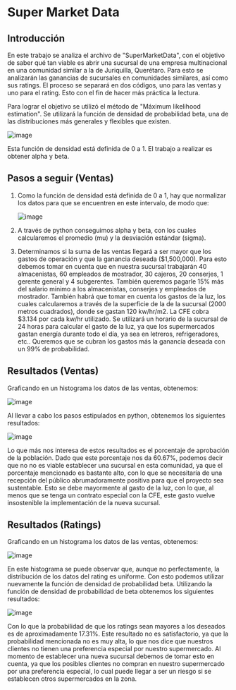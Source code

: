# Super Market Data
## Introducción
En este trabajo se analiza el archivo de "SuperMarketData", con el objetivo de saber qué tan viable es abrir una sucursal de una empresa multinacional en una comunidad similar a la de Juriquilla, Querétaro.
Para esto se analizarán las ganancias de sucursales en comunidades similares, así como sus ratings. El proceso se separará en dos códigos, uno para las ventas y uno para el rating. Esto con el fin de hacer más práctica la lectura.

Para lograr el objetivo se utilizó el método de "Máximum likelihood estimation". Se utilizará la función de densidad de probabilidad beta,  una de las distribuciones más generales y flexibles que existen. 

![image](https://github.com/user-attachments/assets/2775f186-799d-47f6-8871-35718376824a)

Esta función de densidad está definida de 0 a 1. El trabajo a realizar es obtener alpha y beta.

## Pasos a seguir (Ventas)
1. Como la función de densidad está definida de 0 a 1, hay que normalizar los datos para que se encuentren en este intervalo, de modo que:
 
   ![image](https://github.com/user-attachments/assets/08561cc8-dcc1-40c5-8eb2-8cb15856b736)
   
2. A través de python conseguimos alpha y beta, con los cuales calcularemos el promedio (mu) y la desviación estándar (sigma).
3. Determinamos si la suma de las ventas llegará a ser mayor que los gastos de operación y que la ganancia deseada ($1,500,000). Para esto debemos tomar en cuenta que en nuestra sucursal trabajarán 40 almacenistas, 60 empleados de mostrador, 30 cajeros, 20 conserjes, 1 gerente general y 4 subgerentes. También queremos pagarle 15% más del salario mínimo a los almacenistas, conserjes y empleados de mostrador. También habrá que tomar en cuenta los gastos de la luz, los cuales calcularemos a través de la superficie de la de la sucursal (2000 metros cuadrados), donde se gastan 120 kw/hr/m2. La CFE cobra $3.134 por cada kw/hr utilizado. Se utilizará un horario de la sucursal de 24 horas para calcular el gasto de la luz, ya que los supermercados gastan energía durante todo el día, ya sea en letreros, refrigeradores, etc.. Queremos que se cubran los gastos más la ganancia deseada con un 99% de probabilidad.

## Resultados (Ventas)
Graficando en un histograma los datos de las ventas, obtenemos:

![image](https://github.com/user-attachments/assets/a3afac99-c4a6-4b41-88df-09c0847cf843)

Al llevar a cabo los pasos estipulados en python, obtenemos los siguientes resultados:

![image](https://github.com/user-attachments/assets/889c14fe-6efe-434e-8902-85db488bc438)

Lo que más nos interesa de estos resultados es el porcentaje de aprobación de la población. Dado que este porcentaje nos da 60.67%, podemos decir que no no es viable establecer una sucursal en esta comunidad, ya que el porcentaje mencionado es bastante alto, con lo que se necesitaría de una recepción del público abrumadoramente positiva para que el proyecto sea sustentable. Esto se debe mayormente al gasto de la luz, con lo que, al menos que se tenga un contrato especial con la CFE, este gasto vuelve insostenible la implementación de la nueva sucursal.

## Resultados (Ratings)
Graficando en un histograma los datos de las ventas, obtenemos:

![image](https://github.com/user-attachments/assets/b1245730-e1a3-4cfe-a41c-66867025ee74)

En este histograma se puede observar que, aunque no perfectamente, la distribución de los datos del rating es uniforme. Con esto podemos utilizar nuevamente la función de densidad de probabilidad beta.
Utilizando la función de densidad de probabilidad de beta obtenemos los siguientes resultados:

![image](https://github.com/user-attachments/assets/6d88050f-3894-4fb2-b79c-ff69e03c1595)

Con lo que la probabilidad de que los ratings sean mayores a los deseados es de aproximadamente 17.31%. Este resultado no es satisfactorio, ya que la probabilidad mencionada no es muy alta, lo que nos dice que nuestros clientes no tienen una preferencia especial por nuestro supermercado. Al momento de establecer una nueva sucursal debemos de tomar esto en cuenta, ya que los posibles clientes no compran en nuestro supermercado por una preferencia especial, lo cual puede llegar a ser un riesgo si se establecen otros supermercados en la zona.
